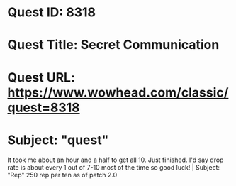 # Quest ID: 8318
# Quest Title: Secret Communication
# Quest URL: https://www.wowhead.com/classic/quest=8318
# Subject: "quest"
It took me about an hour and a half to get all 10. Just finished. I'd say drop rate is about every 1 out of 7-10 most of the time so good luck! | Subject: "Rep"
250 rep per ten as of patch 2.0